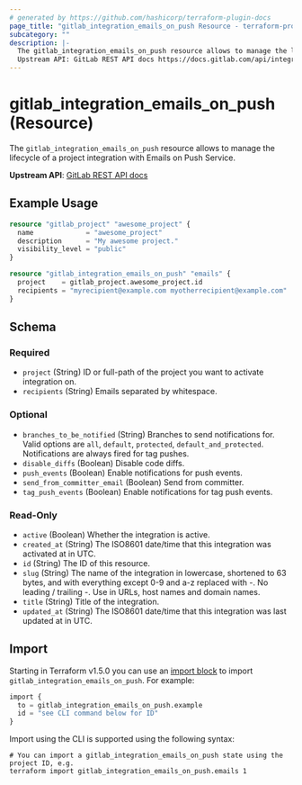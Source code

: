 ```yaml
---
# generated by https://github.com/hashicorp/terraform-plugin-docs
page_title: "gitlab_integration_emails_on_push Resource - terraform-provider-gitlab"
subcategory: ""
description: |-
  The gitlab_integration_emails_on_push resource allows to manage the lifecycle of a project integration with Emails on Push Service.
  Upstream API: GitLab REST API docs https://docs.gitlab.com/api/integrations/#emails-on-push
---
```


# gitlab_integration_emails_on_push (Resource)

The `gitlab_integration_emails_on_push` resource allows to manage the lifecycle of a project integration with Emails on Push Service.

**Upstream API**: [GitLab REST API docs](https://docs.gitlab.com/api/integrations/#emails-on-push)

## Example Usage

```terraform
resource "gitlab_project" "awesome_project" {
  name             = "awesome_project"
  description      = "My awesome project."
  visibility_level = "public"
}

resource "gitlab_integration_emails_on_push" "emails" {
  project    = gitlab_project.awesome_project.id
  recipients = "myrecipient@example.com myotherrecipient@example.com"
}
```

<!-- schema generated by tfplugindocs -->
## Schema

### Required

- `project` (String) ID or full-path of the project you want to activate integration on.
- `recipients` (String) Emails separated by whitespace.

### Optional

- `branches_to_be_notified` (String) Branches to send notifications for. Valid options are `all`, `default`, `protected`, `default_and_protected`. Notifications are always fired for tag pushes.
- `disable_diffs` (Boolean) Disable code diffs.
- `push_events` (Boolean) Enable notifications for push events.
- `send_from_committer_email` (Boolean) Send from committer.
- `tag_push_events` (Boolean) Enable notifications for tag push events.

### Read-Only

- `active` (Boolean) Whether the integration is active.
- `created_at` (String) The ISO8601 date/time that this integration was activated at in UTC.
- `id` (String) The ID of this resource.
- `slug` (String) The name of the integration in lowercase, shortened to 63 bytes, and with everything except 0-9 and a-z replaced with -. No leading / trailing -. Use in URLs, host names and domain names.
- `title` (String) Title of the integration.
- `updated_at` (String) The ISO8601 date/time that this integration was last updated at in UTC.

## Import

Starting in Terraform v1.5.0 you can use an [import block](https://developer.hashicorp.com/terraform/language/import) to import `gitlab_integration_emails_on_push`. For example:
```terraform
import {
  to = gitlab_integration_emails_on_push.example
  id = "see CLI command below for ID"
}
```

Import using the CLI is supported using the following syntax:

```shell
# You can import a gitlab_integration_emails_on_push state using the project ID, e.g.
terraform import gitlab_integration_emails_on_push.emails 1
```
